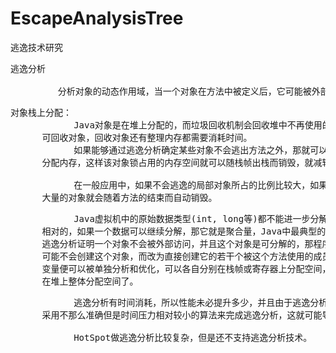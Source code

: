 # EscapeAnalysisTree
逃逸技术研究


<pre>
逃逸分析

         分析对象的动态作用域，当一个对象在方法中被定义后，它可能被外部方法所引用。
</pre>

<pre>
对象栈上分配：
            Java对象是在堆上分配的，而垃圾回收机制会回收堆中不再使用的对象，但是筛选出
      可回收对象，回收对象还有整理内存都需要消耗时间。
            如果能够通过逃逸分析确定某些对象不会逃出方法之外，那就可以让这个对象在栈上
      分配内存，这样该对象锁占用的内存空间就可以随栈帧出栈而销毁，就减轻了垃圾回收的压力。

            在一般应用中，如果不会逃逸的局部对象所占的比例比较大，如果能使用栈上分配，那
      大量的对象就会随着方法的结束而自动销毁。
</pre>

<pre>
            Java虚拟机中的原始数据类型(int, long等)都不能进一步分解，他们就可以称为标量。
      相对的，如果一个数据可以继续分解，那它就是聚合量，Java中最典型的聚合量就是对象。如果
      逃逸分析证明一个对象不会被外部访问，并且这个对象是可分解的，那程序真正执行的时候将
      可能不会创建这个对象，而改为直接创建它的若干个被这个方法使用的成员变量来代替。拆散后的
      变量便可以被单独分析和优化，可以各自分别在栈帧或寄存器上分配空间，原本的对象就无需
      在堆上整体分配空间了。
</pre>

<pre>
            逃逸分析有时间消耗，所以性能未必提升多少，并且由于逃逸分析比价耗时，目前的实现
      采用不那么准确但是时间压力相对较小的算法来完成逃逸分析，这就可能导致效果不稳定，要慎用。
            
            HotSpot做逃逸分析比较复杂，但是还不支持逃逸分析技术。
</pre>